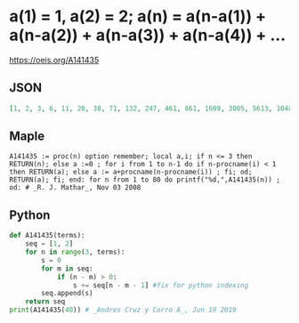 # a\(1\) \= 1, a\(2\) \= 2; a\(n\) \= a\(n\-a\(1\)\) \+ a\(n\-a\(2\)\) \+ a\(n\-a\(3\)\) \+ a\(n\-a\(4\)\) \+ \.\.\.
https://oeis.org/A141435
## JSON
```JSON
[1, 2, 3, 6, 11, 20, 38, 71, 132, 247, 461, 861, 1609, 3005, 5613, 10485, 19584, 36581, 68330, 127632, 238404, 445314, 831798, 1553712, 2902170, 5420945, 10125754, 18913838, 35329048, 65990929, 123264078, 230244265, 430071949, 803328933]
```
## Maple
```Maple
A141435 := proc(n) option remember; local a,i; if n <= 3 then RETURN(n); else a :=0 ; for i from 1 to n-1 do if n-procname(i) < 1 then RETURN(a); else a := a+procname(n-procname(i)) ; fi; od; RETURN(a); fi; end: for n from 1 to 80 do printf("%d,",A141435(n)) ; od: # _R. J. Mathar_, Nov 03 2008
```
## Python
```Python
def A141435(terms):
    seq = [1, 2]
    for n in range(3, terms):
        s = 0
        for m in seq:
            if (n - m) > 0:
                s += seq[n - m - 1] #fix for python indexing
        seq.append(s)
    return seq
print(A141435(40)) # _Andres Cruz y Corro A_, Jun 19 2019
```
